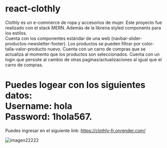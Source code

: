 # react-clothly
Clothly es un e-commerce de ropa y accesorios de mujer. Este proyecto fue realizado con el stack MERN. Además de la libreria styled components para los estilos.<br> Cuenta con los componentes estándar de una web (navbar-slider-productos-newsletter-footer).
Los productos se pueden filtrar por color-talla-valor-producto nuevo. Cuenta con un carro de compras que se actualiza al momento que los productos son seleccionados. Cuenta con un login que persiste al cambio de otras paginas/actualizaciones al igual que el carro de compras.<br> 
# Puedes logear con los siguientes datos:<br> Username: hola <br> Password: 1hola567. <br> 

Puedes ingresar en el siguiente link: https://clothly-fr.onrender.com/

![imagen22222](https://user-images.githubusercontent.com/75914262/205413156-ced741dc-a4af-4b6f-8a62-263f4c6b4d6e.png)
